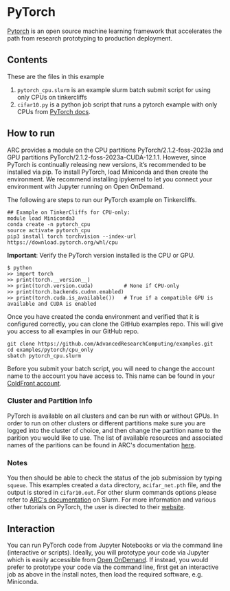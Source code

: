 # PyTorch
[Pytorch](https://pytorch.org) is an open source machine learning framework that accelerates the path from research prototyping to production deployment.   

## Contents
These are the files in this example
1. `pytorch_cpu.slurm` is an example slurm batch submit script for using only CPUs on tinkercliffs
2. `cifar10.py` is a python job script that runs a pytorch example with only CPUs from [PyTorch docs](https://docs.pytorch.org/tutorials/beginner/blitz/cifar10_tutorial.html#sphx-glr-beginner-blitz-cifar10-tutorial-py).

## How to run
ARC provides a module on the CPU partitions PyTorch/2.1.2-foss-2023a and GPU partitions PyTorch/2.1.2-foss-2023a-CUDA-12.1.1. However, since PyTorch is continually releasing new versions, it’s recommended to be installed via pip. To install PyTorch, load Miniconda and then create the environment. We recommend installing ipykernel to let you connect your environment with Jupyter running on Open OnDemand.

The following are steps to run our PyTorch example on Tinkercliffs.  
```
## Example on TinkerCliffs for CPU-only:
module load Miniconda3
conda create -n pytorch_cpu
source activate pytorch_cpu
pip3 install torch torchvision --index-url https://download.pytorch.org/whl/cpu
```

**Important**: Verify the PyTorch version installed is the CPU or GPU.
```
$ python
>> import torch
>> print(torch.__version__)
>> print(torch.version.cuda)          # None if CPU-only
>> print(torch.backends.cudnn.enabled)
>> print(torch.cuda.is_available())   # True if a compatible GPU is available and CUDA is enabled
```

Once you have created the conda environment and verified that it is configured correctly, you can clone the GitHub examples repo. 
This will give you access to all examples in our GitHub repo.
``` 
git clone https://github.com/AdvancedResearchComputing/examples.git
cd examples/pytorch/cpu_only
sbatch pytorch_cpu.slurm
```

Before you submit your batch script, you will need to change the account name to the account you have access to. This name can be found in your [ColdFront account](https://coldfront.arc.vt.edu/).

### Cluster and Partition Info
PyTorch is available on all clusters and can be run with or without GPUs. 
In order to run on other clusters or different partitions make sure you are logged into the cluster of choice, and then change the partition name to the parition you would like to use.
The list of available resources and associated names of the paritions can be found in ARC's documentation [here](https://www.docs.arc.vt.edu/resources/compute.html). 

### Notes
You then should be able to check the status of the job submission by typing `squeue`. 
This examples created a `data` directory, a`cifar_net.pth` file, and the output is stored in `cifar10.out`.
For other slurm commands options please refer to [ARC's documentation](https://www.docs.arc.vt.edu/usage/more-slurm.html#more-slurm) on Slurm.
For more information and various other tutorials on PyTorch, the user is directed to their [website](https://www.pytorch.org/).

## Interaction
You can run PyTorch code from Jupyter Notebooks or via the command line (interactive or scripts). Ideally, you will prototype your code via Jupyter which is easily accessible from [Open OnDemand](https://ood.arc.vt.edu/). If instead, you would prefer to prototype your code via the command line, first get an interactive job as above in the install notes, then load the required software, e.g. Miniconda.

